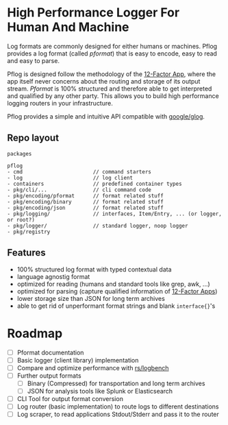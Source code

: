 # High Performance Logger For Human And Machine

Log formats are commonly designed for either humans or machines. Pflog
provides a log format (called *pformat*) that is easy to encode, easy
to read and easy to parse.

Pflog is designed follow the methodology of the [12-Factor App](https://12factor.net/),
where the app itself never concerns about the routing and storage of its
output stream.
*Pformat* is 100% structured and therefore able to get interpreted
and qualified by any other party. This allows you to build high
performance logging routers in your infrastructure.

Pflog provides a simple and intuitive API compatible with [google/glog](https://github.com/golang/glog).

## Repo layout

```
packages

pflog
- cmd                       // command starters
- log                       // log client
- containers                // predefined container types
- pkg/cli/...               // cli command code
- pkg/encoding/pformat      // format related stuff
- pkg/encoding/binary       // format related stuff
- pkg/encoding/json         // format related stuff
- pkg/logging/              // interfaces, Item/Entry, ... (or logger, or root?)
- pkg/logger/               // standard logger, noop logger
- pkg/registry

```

## Features

* 100% structured log format with typed contextual data
* language agnostig format
* optimized for reading (humans and standard tools like grep, awk, ...)
* optimized for parsing (capture qualified information of [12-Factor Apps](https://12factor.net/))
* lower storage size than JSON for long term archives
* able to get rid of unperformant format strings and blank `interface{}`'s


# Roadmap

- [ ] Pformat documentation
- [ ] Basic logger (client library) implementation
- [ ] Compare and optimize performance with [rs/logbench](https://github.com/rs/logbench)
- [ ] Further output formats
  - [ ] Binary (Compressed) for transportation and long term archives
  - [ ] JSON for analysis tools like Splunk or Elasticsearch
- [ ] CLI Tool for output format conversion
- [ ] Log router (basic implementation) to route logs to different destinations
- [ ] Log scraper, to read applications Stdout/Stderr and pass it to the router
